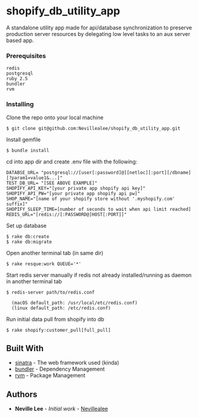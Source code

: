 # shopify_db_utility_app
A standalone utility app made for api/database synchronization to preserve production server resources
by delegating low level tasks to an aux server based app.

### Prerequisites

```
redis
postgresql
ruby 2.5
bundler
rvm
```

### Installing

Clone the repo onto your local machine

```
$ git clone git@github.com:Nevillealee/shopify_db_utility_app.git
```

Install gemfile

```
$ bundle install
```

cd into app dir and create .env file with the following:

```
DATABSE_URL= "postgresql://[user[:password]@][netloc][:port][/dbname][?param1=value1&...]"
TEST_DB_URL= "[SEE ABOVE EXAMPLE]"
SHOPIFY_API_KEY="[your private app shopify api key]"
SHOPIFY_API_PW="[your private app shopify api pw]"
SHOP_NAME="[name of your shopify store without '.myshopify.com' suffix]"
SHOPIFY_SLEEP_TIME=[number of seconds to wait when api limit reached]
REDIS_URL="[redis://[:PASSWORD@]HOST[:PORT]]"
```
Set up database

```
$ rake db:create
$ rake db:migrate
```
Open another terminal tab (in same dir)

```
$ rake resque:work QUEUE='*'
```
Start redis server manually if redis not already installed/running as daemon
in another terminal tab

```
$ redis-server path/to/redis.conf 
  
  (macOS default_path: /usr/local/etc/redis.conf)
  (linux default_path: /etc/redis.conf)
```
Run initial data pull from shopify into db

```
$ rake shopify:customer_pull[full_pull]
```

## Built With

* [sinatra](http://sinatrarb.com/) - The web framework used (kinda)
* [bundler](https://bundler.io/) - Dependency Management
* [rvm](https://rvm.io/) - Package Management


## Authors

* **Neville Lee** - *Initial work* - [Nevillealee](https://github.com/nevillealee)
